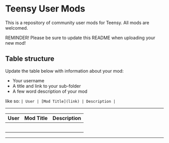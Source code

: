 # Teensy User Mods

This is a repository of community user mods for Teensy. All mods are welcomed.

R‌EMINDER! Please be sure to update this README when uploading your new mod!

## Table structure

Update the table below with information about your mod:
- Your username
- A title and link to your sub-folder
- A few word description of your mod

like so:
`| User | [Mod Title](link) | Description |`

---

| User | Mod Title | Description |
| --- | --- | --- |
|  |  |  
|  |  |  
|  |  |  
|  |  |  
|  |  |  

---